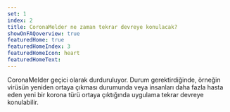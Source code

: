 ```yaml
---
set: 1
index: 2
title: CoronaMelder ne zaman tekrar devreye konulacak?
showOnFAQoverview: true
featuredHome: true
featuredHomeIndex: 3
featuredHomeIcon: heart
featuredHomeText: 
---
```

CoronaMelder geçici olarak durduruluyor. Durum gerektirdiğinde, örneğin virüsün yeniden ortaya çıkması durumunda veya insanları daha fazla hasta eden yeni bir korona türü ortaya çıktığında uygulama tekrar devreye konulabilir.
